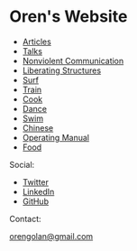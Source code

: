 # Oren's Website

* [Articles](articles/)
* [Talks](talks/)
* [Nonviolent Communication](nvc/)
* [Liberating Structures](/liberating-structures/)
* [Surf](surf/)
* [Train](train/)
* [Cook](cook/)
* [Dance](dance/)
* [Swim](swim/)
* [Chinese](chinese/)
* [Operating Manual](operating-manual/)
* [Food](https://oren.github.io/food/)


Social:

* [Twitter](https://www.twitter.com/oreng)
* [LinkedIn](https://www.linkedin.com/in/orengolan)
* [GitHub](https://www.github.com/oren)

Contact:

orengolan@gmail.com


